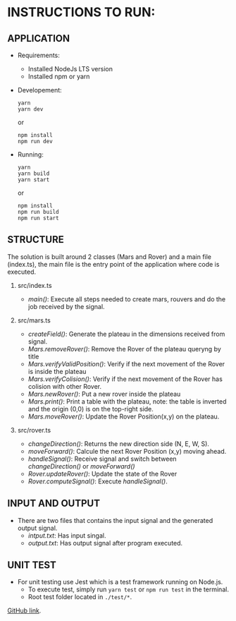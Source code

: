 # INSTRUCTIONS TO RUN:
## APPLICATION

- Requirements:
    - Installed NodeJs LTS version
    - Installed npm or yarn

- Developement:
    ```
    yarn
    yarn dev
    ``` 
    or 
    ```
    npm install
    npm run dev
    ```

- Running:
    ```
    yarn
    yarn build
    yarn start
    ``` 
    or
    ```
    npm install
    npm run build
    npm run start
    ```


## STRUCTURE

The solution is built around 2 classes (Mars and Rover) and a main file (index.ts), the main file is the entry point of the application where code is executed.

1. src/index.ts
    - *main()*: Execute all steps needed to create mars, rouvers and do the job received by the signal.

2. src/mars.ts
    - *createField()*: Generate the plateau in the dimensions received from signal.
    - *Mars.removeRover()*: Remove the Rover of the plateau queryng by title
    - *Mars.verifyValidPosition()*: Verify if the next movement of the Rover is inside the plateau
    - *Mars.verifyColision()*: Verify if the next movement of the Rover has colision with other Rover.
    - *Mars.newRover()*: Put a new rover inside the plateau
    - *Mars.print()*: Print a table with the plateau, note: the table is inverted and the origin (0,0) is on the top-right side.
    - *Mars.moveRover()*: Update the Rover Position(x,y) on the plateau. 

3. src/rover.ts
    - *changeDirection()*: Returns the new direction side (N, E, W, S).
    - *moveForward()*: Calcule the next Rover Position (x,y) moving ahead.
    - *handleSignal()*: Receive signal and switch between *changeDirection()* or *moveForward()*
    - *Rover.updateRover()*: Update the state of the Rover
    - *Rover.computeSignal()*: Execute *handleSignal()*.


## INPUT AND OUTPUT

- There are two files that contains the input signal and the generated output signal.
    - *intput.txt*: Has input singal.
    - *output.txt*: Has output signal after program executed.

## UNIT TEST
- For unit testing use Jest which is a test framework running on Node.js.
    - To execute test, simply run `yarn test` or `npm run test` in the terminal.
    - Root test folder located in `./test/*`.




[GitHub link](https://github.com/lleonesouza/nasa-rover-robot).

